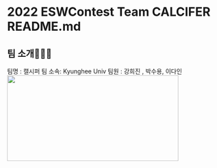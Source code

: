 # 2022 ESWContest Team CALCIFER README.md
## 팀 소개👨‍👩‍👧
팀명 : 캘시퍼
팀 소속: Kyunghee Univ
팀원 : 강희진 , 박수용, 이다인
<img src="https://user-images.githubusercontent.com/111634608/195121403-2a9700d1-1bf4-44be-b18d-aa2ede0f389e.png" width="400" height="200"/>
